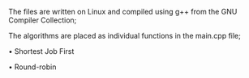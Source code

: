 The files are written on Linux and compiled using g++ from the GNU Compiler Collection;

The algorithms are placed as individual functions in the main.cpp file;

• Shortest Job First

• Round-robin
